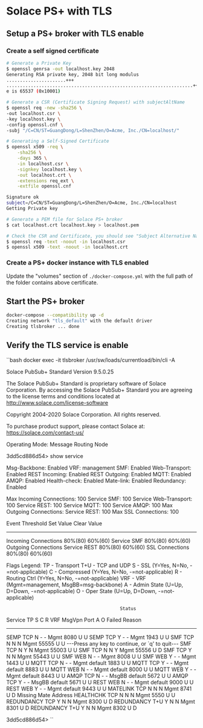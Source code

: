 # Solace PS+ with TLS

## Setup a PS+ broker with TLS enable

### Create a self signed certificate

```bash
# Generate a Private Key
$ openssl genrsa -out localhost.key 2048
Generating RSA private key, 2048 bit long modulus
......................+++
.....................................................................+++
e is 65537 (0x10001)

# Generate a CSR (Certificate Signing Request) with subjectAltName
$ openssl req -new -sha256 \
-out localhost.csr \
-key localhost.key \
-config openssl.cnf \
-subj "/C=CN/ST=GuangDong/L=ShenZhen/O=Acme, Inc./CN=localhost/"

# Generating a Self-Signed Certificate
$ openssl x509 -req \
    -sha256 \
    -days 365 \
    -in localhost.csr \
    -signkey localhost.key \
    -out localhost.crt \
    -extensions req_ext \
    -extfile openssl.cnf

Signature ok
subject=/C=CN/ST=GuangDong/L=ShenZhen/O=Acme, Inc./CN=localhost
Getting Private key

# Generate a PEM file for Solace PS+ broker
$ cat localhost.crt localhost.key > localhost.pem

# Check the CSR and Certificate, you should see "Subject Alternative Name"
$ openssl req -text -noout -in localhost.csr
$ openssl x509 -text -noout -in localhost.crt
```

### Create a PS+ docker instance with TLS enabled

Update the "volumes" section of `./docker-compose.yml` with the full path of the folder contains above certificate.

## Start the PS+ broker

```bash
docker-compose --compatibility up -d
Creating network "tls_default" with the default driver
Creating tlsbroker ... done
```

## Verify the TLS service is enable

``bash
docker exec -it tlsbroker /usr/sw/loads/currentload/bin/cli -A

Solace PubSub+ Standard Version 9.5.0.25

The Solace PubSub+ Standard is proprietary software of
Solace Corporation. By accessing the Solace PubSub+ Standard
you are agreeing to the license terms and conditions located at
http://www.solace.com/license-software

Copyright 2004-2020 Solace Corporation. All rights reserved.

To purchase product support, please contact Solace at:
https://solace.com/contact-us/

Operating Mode: Message Routing Node

3dd5cd886d54> show service

Msg-Backbone:       Enabled
  VRF:              management
  SMF:              Enabled
    Web-Transport:  Enabled
  REST Incoming:    Enabled
  REST Outgoing:    Enabled
  MQTT:             Enabled
  AMQP:             Enabled
  Health-check:     Enabled
  Mate-link:        Enabled
  Redundancy:       Enabled

Max Incoming Connections:       100
  Service SMF:                  100
  Service Web-Transport:        100
  Service REST:                 100
  Service MQTT:                 100
  Service AMQP:                 100
Max Outgoing Connections:
  Service REST:                 100
Max SSL Connections:            100

Event Threshold                           Set Value      Clear Value
---------------------------------- ---------------- ----------------
Incoming Connections                        80%(80)          60%(60)
  Service SMF                               80%(80)          60%(60)
Outgoing Connections
  Service REST                              80%(80)          60%(60)
SSL Connections                             80%(80)          60%(60)


Flags Legend:
TP - Transport
T+U - TCP and UDP
S - SSL (Y=Yes, N=No, -=not-applicable)
C - Compressed (Y=Yes, N=No, -=not-applicable)
R - Routing Ctrl (Y=Yes, N=No, -=not-applicable)
VRF - VRF (Mgmt=management, MsgBB=msg-backbone)
A - Admin State (U=Up, D=Down, -=not-applicable)
O - Oper State (U=Up, D=Down, -=not-applicable)

                                              Status
Service    TP  S C R VRF   MsgVpn          Port  A O Failed Reason
---------- --- ----- ----- --------------- ----- --- --------------------------
SEMP       TCP N - - Mgmt                   8080 U U
SEMP       TCP Y - - Mgmt                   1943 U U
SMF        TCP N N N Mgmt                  55555 U U
---Press any key to continue, or `q' to quit---
SMF        TCP N Y N Mgmt                  55003 U U
SMF        TCP N N Y Mgmt                  55556 U D
SMF        TCP Y N N Mgmt                  55443 U U
SMF        WEB N - - Mgmt                   8008 U U
SMF        WEB Y - - Mgmt                   1443 U U
MQTT       TCP N - - Mgmt  default          1883 U U
MQTT       TCP Y - - Mgmt  default          8883 U U
MQTT       WEB N - - Mgmt  default          8000 U U
MQTT       WEB Y - - Mgmt  default          8443 U U
AMQP       TCP N - - MsgBB default          5672 U U
AMQP       TCP Y - - MsgBB default          5671 U U
REST       WEB N - - Mgmt  default          9000 U U
REST       WEB Y - - Mgmt  default          9443 U U
MATELINK   TCP N N N Mgmt                   8741 U D Missing Mate Address
HEALTHCHK  TCP N N N Mgmt                   5550 U U
REDUNDANCY TCP Y N N Mgmt                   8300 U D
REDUNDANCY T+U Y N N Mgmt                   8301 U D
REDUNDANCY T+U Y N N Mgmt                   8302 U D

3dd5cd886d54>
``
